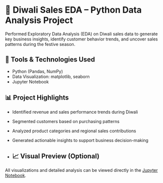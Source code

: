 # 🎇 Diwali Sales EDA – Python Data Analysis Project

Performed Exploratory Data Analysis (EDA) on Diwali sales data to generate key business insights, identify customer behavior trends, and uncover sales patterns during the festive season.

## 🔧 Tools & Technologies Used
- Python (Pandas, NumPy)
- Data Visualization: matplotlib, seaborn
- Jupyter Notebook

## 📊 Project Highlights
- Identified revenue and sales performance trends during Diwali
- Segmented customers based on purchasing patterns
- Analyzed product categories and regional sales contributions
- Generated actionable insights to support business decision-making

- ## 📈 Visual Preview (Optional)
All visualizations and detailed analysis can be viewed directly in the [Jupyter Notebook](diwali-sale.ipynb).

